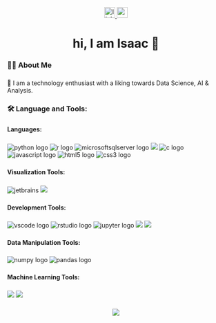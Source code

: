 <div align="center">
  <a href="https://linkedin.com/in/ikbaah" target="_blank">
    <img src="https://img.shields.io/badge/LinkedIn-0A66C2.svg?style=for-the-badge&logo=LinkedIn&logoColor=white" height="25" alt="linkedin logo" />
  </a>
  <a href="mailto:idbaah1@gmail.com" target="_blank">
    <img src="https://img.shields.io/static/v1?message=Gmail&logo=gmail&label=&color=D14836&logoColor=white&labelColor=&style=for-the-badge" height="25" alt="gmail logo" />
  </a>
</div>

###

<h1 align="center">hi, I am Isaac 👋</h1>

###

<h3 align="left">👩‍💻  About Me</h3>

###

<p align="left">🔭 I am a technology enthusiast with a liking towards Data Science, AI & Analysis.</p>

###

<h3 align="left">🛠 Language and Tools:</h3>

###

<h4 align="left">Languages:</h4>

###

<div align="left">
  <img src="https://img.shields.io/badge/Python-3776AB?logo=python&logoColor=white&style=for-the-badge" alt="python logo"  />
  <img src="https://img.shields.io/badge/R-276DC3?logo=r&logoColor=white&style=for-the-badge" alt="r logo"  />
  <img src="https://img.shields.io/badge/SQL-CC2927?style=for-the-badge&logo=microsoft%20sql%20server&logoColor=white" alt="microsoftsqlserver logo"  />
  <img src="https://img.shields.io/badge/MongoDB-47A248?logo=mongodb&logoColor=white&style=for-the-badge" />
  <img src="https://img.shields.io/badge/C-A8B9CC?logo=c&logoColor=black&style=for-the-badge" alt="c logo"  />
  <img src="https://img.shields.io/badge/JavaScript-F7DF1E?logo=javascript&logoColor=black&style=for-the-badge" alt="javascript logo"  />
  <img src="https://img.shields.io/badge/HTML5-E34F26?logo=html5&logoColor=white&style=for-the-badge" alt="html5 logo"  />
  <img src="https://img.shields.io/badge/CSS3-1572B6?logo=css3&logoColor=white&style=for-the-badge" alt="css3 logo"  />
</div>

###

<h4 align="left">Visualization Tools:</h4>

###
<div align="left">
  <img src="https://img.shields.io/badge/PowerBI-F2C811?style=for-the-badge&logo=Power%20BI&logoColor=white" alt="jetbrains" />
  <img src="https://img.shields.io/badge/Tableau-E97627.svg?style=for-the-badge&logo=Tableau&logoColor=white" />

###

<h4 align="left">Development Tools:</h4>

###

<div align="left">
  <img src="https://img.shields.io/badge/Visual Studio Code-007ACC?logo=visualstudiocode&logoColor=white&style=for-the-badge" alt="vscode logo"  />
  <img src="https://img.shields.io/badge/RStudio-75AADB?logo=rstudio&logoColor=black&style=for-the-badge" alt="rstudio logo"  />
  <img src="https://img.shields.io/badge/Jupyter-F37626?logo=jupyter&logoColor=black&style=for-the-badge" alt="jupyter logo"  />
  <img src="https://img.shields.io/badge/Microsoft%20Excel-217346.svg?style=for-the-badge&logo=Microsoft-Excel&logoColor=white" />
  <img src="https://img.shields.io/badge/Microsoft%20Access-A4373A.svg?style=for-the-badge&logo=Microsoft-Access&logoColor=white" />
</div>

###

<h4 align="left">Data Manipulation Tools:</h4>

###

<div align="left">
  <img src="https://img.shields.io/badge/NumPy-013243?logo=numpy&logoColor=white&style=for-the-badge" alt="numpy logo"  />
  <img src="https://img.shields.io/badge/pandas-150458?logo=pandas&logoColor=white&style=for-the-badge" alt="pandas logo"  />
</div>

###

<h4 align="left">Machine Learning Tools:</h4>

###

<div align="left">
  <img src="https://img.shields.io/badge/scikitlearn-F7931E.svg?style=for-the-badge&logo=scikit-learn&logoColor=white" />
  <img src="https://img.shields.io/badge/SciPy-8CAAE6.svg?style=for-the-badge&logo=SciPy&logoColor=white" />
</div>

###

<div align="center">
  <img src="https://visitor-badge.laobi.icu/badge?page_id=kataals.kataals&left_color=peru&left_text=Visits"  />
</div>

###
